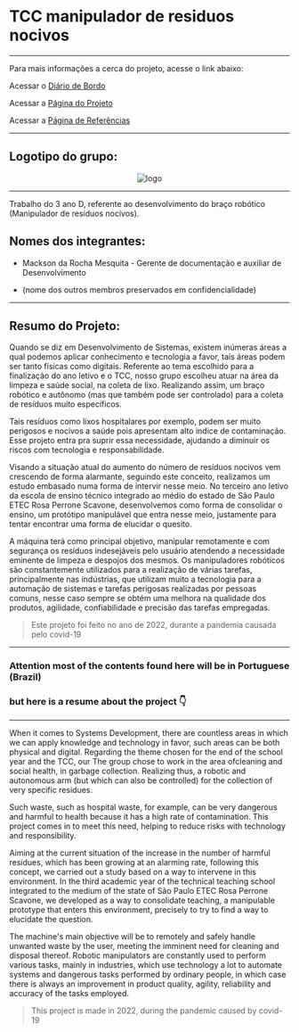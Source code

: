 # TCC manipulador de residuos nocivos 
---

Para mais informações a cerca do projeto, acesse o link abaixo:

Acessar o [Diário de Bordo](./diario/menu_diario.md)

Acessar a [Página do Projeto](./projeto/projeto.md)

Acessar a [Página de Referências](./documentacao/referencias.md)

---

## Logotipo do grupo:

<center>

![logo](./diario/imagens/logo_cs.png)

</center>

---

Trabalho do 3 ano D, referente ao desenvolvimento do braço robótico (Manipulador de resíduos nocivos). 

## Nomes dos integrantes:                            

* Mackson da Rocha Mesquita - Gerente de documentação e auxiliar de Desenvolvimento

* (nome dos outros membros preservados em confidencialidade) 
---

## Resumo do Projeto:

Quando se diz em Desenvolvimento de Sistemas, existem inúmeras áreas a qual podemos
aplicar conhecimento e tecnologia a favor, tais áreas podem ser tanto físicas como digitais. Referente ao tema escolhido para a finalização do ano letivo e o TCC, nosso
grupo escolheu atuar na área da limpeza e saúde social, na coleta de lixo. Realizando
assim, um braço robótico e autônomo (mas que também pode ser controlado) para a coleta
de resíduos muito específicos.

Tais resíduos como lixos hospitalares por exemplo, podem ser muito perigosos e nocivos a saúde pois apresentam alto indice de contaminação. Esse projeto entra pra suprir essa necessidade, ajudando a diminuir os riscos com tecnologia e responsabilidade.


Visando a situação atual do aumento do número de resíduos nocivos vem crescendo de forma alarmante, seguindo este conceito, realizamos um estudo embasado numa forma de intervir nesse meio.
No terceiro ano letivo da escola de ensino técnico integrado ao médio do estado de São Paulo ETEC Rosa Perrone Scavone, desenvolvemos como forma de consolidar o ensino, um protótipo manipulável que entra nesse meio, justamente para tentar encontrar uma forma de elucidar o quesito. 

A máquina terá como principal objetivo, manipular remotamente e com segurança os resíduos indesejáveis pelo usuário atendendo a necessidade eminente de limpeza e despojos dos mesmos. Os manipuladores robóticos são constantemente utilizados para a realização de várias tarefas, principalmente nas indústrias, que utilizam muito a tecnologia para a automação de sistemas e tarefas perigosas realizadas por pessoas comuns, nesse caso sempre se obtém uma melhora na qualidade dos produtos, agilidade, confiabilidade e precisão das tarefas empregadas. 

> Este projeto foi feito no ano de 2022, durante a pandemia causada pelo covid-19 

---
### Attention most of the contents found here will be in Portuguese (Brazil)
### but here is a resume about the project 👇
---

When it comes to Systems Development, there are countless areas in which we can
apply knowledge and technology in favor, such areas can be both physical and digital. Regarding the theme chosen for the end of the school year and the TCC, our
The group chose to work in the area of ​​cleaning and social health, in garbage collection. Realizing
thus, a robotic and autonomous arm (but which can also be controlled) for the collection
of very specific residues.

Such waste, such as hospital waste, for example, can be very dangerous and harmful to health because it has a high rate of contamination. This project comes in to meet this need, helping to reduce risks with technology and responsibility.

Aiming at the current situation of the increase in the number of harmful residues, which has been growing at an alarming rate, following this concept, we carried out a study based on a way to intervene in this environment.
In the third academic year of the technical teaching school integrated to the medium of the state of São Paulo ETEC Rosa Perrone Scavone, we developed as a way to consolidate teaching, a manipulable prototype that enters this environment, precisely to try to find a way to elucidate the question.

The machine's main objective will be to remotely and safely handle unwanted waste by the user, meeting the imminent need for cleaning and disposal thereof. Robotic manipulators are constantly used to perform various tasks, mainly in industries, which use technology a lot to automate systems and dangerous tasks performed by ordinary people, in which case there is always an improvement in product quality, agility, reliability and accuracy of the tasks employed.

> This project is made in 2022, during the pandemic caused by covid-19
